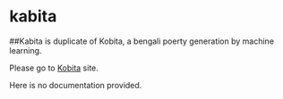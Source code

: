 # kabita

##Kabita is duplicate of Kobita, a bengali poerty generation by machine learning. 

Please go to <a href="https://github.com/xzenin/kabita">Kobita</a> site. 

Here is no documentation provided.




